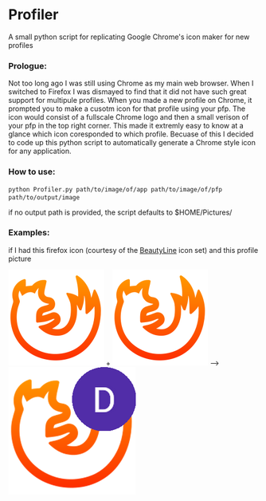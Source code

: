 # Profiler
A small python script for replicating Google Chrome's icon maker for new profiles

### Prologue:
Not too long ago I was still using Chrome as my main web browser. When I switched to Firefox I was dismayed to find that it did not have such great support for multipule profiles. When you made a new profile on Chrome, it prompted you to make a cusotm icon for that profile using your pfp. The icon would consist of a fullscale Chrome logo and then a small verison of your pfp in the top right corner. This made it extremly easy to know at a glance which icon coresponded to which profile. Becuase of this I decided to code up this python script to automatically generate a Chrome style icon for any application.

### How to use: 
```
python Profiler.py path/to/image/of/app path/to/image/of/pfp path/to/output/image
```
if no output path is provided, the script defaults to $HOME/Pictures/

### Examples:
if I had this firefox icon (courtesy of the [BeautyLine](https://www.gnome-look.org/p/1425426/) icon set) and this profile picture 

![firefox](/assets/firefox.png) + ![pfp](/assets/firefox.png) --> ![firefox+pfp](/assets/firefox+pfp.png)
